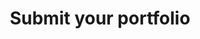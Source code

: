 ---
_db_id: 822
content_type: project
flavours:
- none
learning_outcomes: null
prerequisites:
  hard:
  - employability-sprint/portfolio
  soft: []
ready: true
story_points: null
submission_type: link
tags:
- employability-sprint
- close_on_peer_reviews
title: Submit your portfolio
---